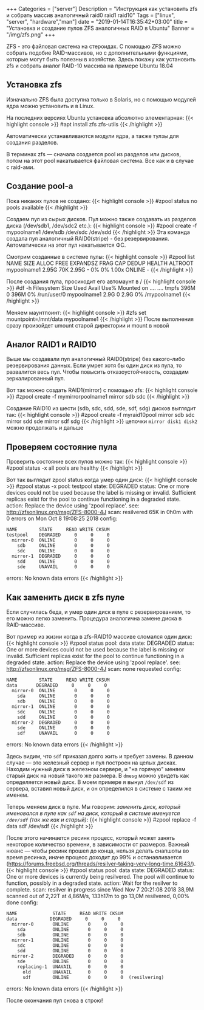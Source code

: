 +++
Categories = ["server"]
Description = "Инструкция как установить zfs и собрать массив аналогичный raid0 raid1 raid10"
Tags = ["linux", "server", "hardware","man"]
date = "2019-01-14T16:35:42+03:00"
title = "Установка и создание пулов ZFS аналогичных RAID в Ubuntu"
Banner = "/img/zfs.png"
+++

ZFS - это файловая система на стероидах. С помощью ZFS можно собрать подобие RAID-массивов, но с дополнительными функциями, которые могут быть полезны в хозяйстве. Здесь покажу как установить zfs и собрать аналог RAID-10 массива на примере Ubuntu 18.04


<!--more-->

## Установка zfs

Изначально ZFS была доступна только в Solaris, но с помощью модулей ядра можно установить и в Linux.

На последних версиях Ubuntu установка абсолютно элементарная:
{{< highlight console >}}
#apt install zfs zfs-utils
{{< /highlight >}}

Автоматически устанавливаются модули ядра, а также тулзы для создания разделов.

В терминах zfs — сначала создается pool из разделов или дисков, потом на этот pool накатывается файловая система. Все как и в случае с raid-ами.


## Создание pool-а

Пока никаких пулов не создано:
{{< highlight console >}}
#zpool status
no pools available
{{< /highlight >}}

Создаем пул из сырых дисков. Пул можно также создавать из разделов диска (/dev/sdb1, /dev/sdc2 etc.):
{{< highlight console >}}
#zpool create -f mypoolname1 /dev/sdb /dev/sdc /dev/sdd
{{< /highlight >}}
Эта команда создала пул аналогичный RAID0(stripe) - без резервирования. Автоматически на этот пул накатывается ФС.


Смотрим созданные в системе пулы:
{{< highlight console >}}
#zpool list
NAME          SIZE  ALLOC   FREE  EXPANDSZ   FRAG    CAP  DEDUP  HEALTH  ALTROOT
mypoolname1  2.95G    70K  2.95G         -     0%     0%  1.00x  ONLINE  -
{{< /highlight >}}

После создания пула, просиходит его автомаунт в /
{{< highlight console >}}
#df -h
Filesystem                   Size  Used Avail Use% Mounted on
....
....
tmpfs                        396M     0  396M   0% /run/user/0
mypoolname1                  2.9G     0  2.9G   0% /mypoolname1
{{< /highlight >}}

Меняем маунтпоинт:
{{< highlight console >}}
#zfs set mountpoint=/mnt/data mypoolname1
{{< /highlight >}}
После выполнения сразу произойдет umount старой директории и mount в новой


## Аналог RAID1 и RAID10

Выше мы создавали пул аналогичный RAID0(stripe) без какого-либо резервирования данных. Если умрет хотя бы один диск из пула, то развалится весь пул. Чтобы повысить отказоустойчивость, создадим зеркалированный пул.

Вот так можно создать RAID1(mirror) с помощью zfs:
{{< highlight console >}}
#zpool create -f mymirrorpoolname1 mirror sdb sdc
{{< /highlight >}}

Создание RAID10 из шести (sdb, sdc, sdd, sde, sdf, sdg) дисков выглядит так:
{{< highlight console >}}
#zpool create -f myraid10pool mirror sdb sdc mirror sdd sde mirror sdf sdg
{{< /highlight >}}
цепочки ```mirror disk1 disk2``` можно продолжать и дальше




## Проверяем состояние пула

Проверить состояние всех пулов можно так:
{{< highlight console >}}
#zpool status -x
all pools are healthy
{{< /highlight >}}

Вот так выглядит zpool status когда умер один диск:
{{< highlight console >}}
#zpool status -x
  pool: testpool
 state: DEGRADED
status: One or more devices could not be used because the label is missing or
	invalid.  Sufficient replicas exist for the pool to continue
	functioning in a degraded state.
action: Replace the device using 'zpool replace'.
   see: http://zfsonlinux.org/msg/ZFS-8000-4J
  scan: resilvered 65K in 0h0m with 0 errors on Mon Oct  8 19:08:25 2018
config:

	NAME        STATE     READ WRITE CKSUM
	testpool    DEGRADED     0     0     0
	  mirror-0  ONLINE       0     0     0
	    sdb     ONLINE       0     0     0
	    sdc     ONLINE       0     0     0
	  mirror-1  DEGRADED     0     0     0
	    sdd     ONLINE       0     0     0
	    sde     UNAVAIL      0     0     0

errors: No known data errors
{{< /highlight >}}

## Как заменить диск в zfs пуле

Если случилась беда, и умер один диск в пуле с резервированием, то его можно легко заменить. Процедура аналогична замене диска в RAID-массиве.

Вот пример из жизни когда в zfs-RAID10 массиве сломался один диск:
{{< highlight console >}}
#zpool status
  pool: data
 state: DEGRADED
status: One or more devices could not be used because the label is missing or
	invalid.  Sufficient replicas exist for the pool to continue
	functioning in a degraded state.
action: Replace the device using 'zpool replace'.
   see: http://zfsonlinux.org/msg/ZFS-8000-4J
  scan: none requested
config:

	NAME        STATE     READ WRITE CKSUM
	data       DEGRADED     0     0     0
	  mirror-0  ONLINE       0     0     0
	    sda     ONLINE       0     0     0
	    sdb     ONLINE       0     0     0
	  mirror-1  ONLINE       0     0     0
	    sdc     ONLINE       0     0     0
	    sdd     ONLINE       0     0     0
	  mirror-2  DEGRADED     0     0     0
	    sde     ONLINE       0     0     0
	    sdf     UNAVAIL      0     0     0

errors: No known data errors
{{< /highlight >}}

Здесь видим, что ```sdf``` приказал долго жить и требует замены. В данном случае — это железный сервер и пул построен на целых дисках. Находим нужный диск в железном сервере, и "на горячую" меняем старый диск на новый такого же размера. В ```dmesg``` можно увидеть как определяется новый диск. В моем примере я вынул ```/dev/sdf``` из сервера, вставил новый диск, и он определился в системе с таким же именем.

Теперь меняем диск в пуле. Мы говорим: *заменить диск, который именовался в пуле как ```sdf``` на диск, который в системе именуется ```/dev/sdf``` (так же как и старый)*:
{{< highlight console >}}
#zpool replace -f data sdf /dev/sdf
{{< /highlight >}}

После этого начинается ресинк процесс, который может занять некоторое количество времени, в зависимости от размеров. Важный нюанс — чтобы ресинк прошел до конца, нельзя делать снапшоты во время ресинка, иначе процесс доходит до 99% и останавливается (https://forums.freebsd.org/threads/resilver-taking-very-long-time.61643/).
{{< highlight console >}}
#zpool status
  pool: data
 state: DEGRADED
status: One or more devices is currently being resilvered.  The pool will
	continue to function, possibly in a degraded state.
action: Wait for the resilver to complete.
  scan: resilver in progress since Wed Nov  7 20:21:08 2018
    38,9M scanned out of 2,22T at 4,86M/s, 133h17m to go
    13,0M resilvered, 0,00% done
config:

	NAME             STATE     READ WRITE CKSUM
	data            DEGRADED     0     0     0
	  mirror-0       ONLINE       0     0     0
	    sda          ONLINE       0     0     0
	    sdb          ONLINE       0     0     0
	  mirror-1       ONLINE       0     0     0
	    sdc          ONLINE       0     0     0
	    sdd          ONLINE       0     0     0
	  mirror-2       DEGRADED     0     0     0
	    sde          ONLINE       0     0     0
	    replacing-1  UNAVAIL      0     0     0
	      old        UNAVAIL      0     0     0
	      sdf        ONLINE       0     0     0  (resilvering)

errors: No known data errors
{{< /highlight >}}

После окончания пул снова в строю!

